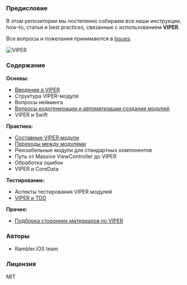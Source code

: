 ### Предисловие

В этом репозитории мы постепенно собираем все наши инструкции, how-to, статьи и best practices, связанные с использованием **VIPER**.

Все вопросы и пожелания принимаются в [Issues](https://github.com/rambler-ios/The-Book-of-VIPER/issues).

![VIPER](http://i.imgur.com/z0BTfgi.png)

### Содержание

**Основы:**
- [Введение в VIPER](IntroductionToVIPER.md)
- Структура VIPER-модуля
- Вопросы нейминга
- [Вопросы кодогенерации и автоматизации создания модулей](CodeGeneration.md)
- VIPER и Swift

**Практика:**
- [Составные VIPER модули](CompoundModules.md)
- [Переходы между модулями](ModuleTransitions.md)
- Реюзабельные модули для стандартных компонентов
- Путь от Massive ViewController до VIPER
- Обработка ошибок
- VIPER и CoreData

**Тестирование:**
- Аспекты тестирования VIPER модулей
- [VIPER и TDD](TDDVIPER.md)

**Прочее:**
- [Подборка сторонних материалов по VIPER](Links.md)

### Авторы

- Rambler.iOS team

### Лицензия

MIT
